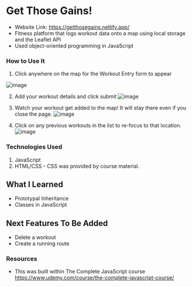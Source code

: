 # Get Those Gains!
- Website Link: https://getthosegains.netlify.app/
- Fitness platform that logs workout data onto a map using local storage and the Leaflet API
- Used object-oriented programming in JavaScript

### How to Use It
1. Click anywhere on the map for the Workout Entry form to appear


  ![image](https://user-images.githubusercontent.com/94336773/168515896-073f4901-c425-471f-8da9-e2f5d0d5aade.png)


2. Add your workout details and click submit
![image](https://user-images.githubusercontent.com/94336773/168515886-bc6251eb-c349-41ca-9564-7c7218f2ddc3.png)

3. Watch your workout get added to the map! It will stay there even if you close the page.
![image](https://user-images.githubusercontent.com/94336773/168515838-298e0d65-97fc-4ba4-8f33-3af0f4e602c6.png)

4. Click on any previous workouts in the list to re-focus to that location.
![image](https://user-images.githubusercontent.com/94336773/168516168-983ca419-4081-4e89-ab53-90f5730cc413.png)


### Technologies Used
1. JavaScript
2. HTML/CSS - CSS was provided by course material.

## What I Learned
- Prototypal Inheritance
- Classes in JavaScript

## Next Features To Be Added
- Delete a workout 
- Create a running route

### Resources
- This was built within The Complete JavaScript course https://www.udemy.com/course/the-complete-javascript-course/

